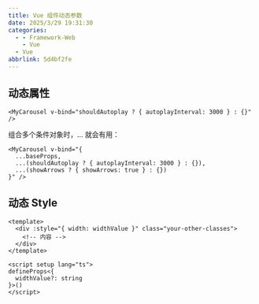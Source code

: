 ```yaml
---
title: Vue 组件动态参数
date: 2025/3/29 19:31:30
categories:
  - - Framework-Web
    - Vue
  - Vue
abbrlink: 5d4bf2fe
---
```



## 动态属性

```vue
<MyCarousel v-bind="shouldAutoplay ? { autoplayInterval: 3000 } : {}" />
```

组合多个条件对象时，... 就会有用：

```vue
<MyCarousel v-bind="{
  ...baseProps,
  ...(shouldAutoplay ? { autoplayInterval: 3000 } : {}),
  ...(showArrows ? { showArrows: true } : {})
}" />

```


## 动态 Style

```vue
<template>
  <div :style="{ width: widthValue }" class="your-other-classes">
    <!-- 内容 -->
  </div>
</template>

<script setup lang="ts">
defineProps<{
  widthValue?: string
}>()
</script>

```